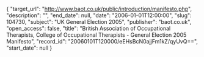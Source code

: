 {
  "target_url": "http://www.baot.co.uk/public/introduction/manifesto.php", 
  "description": "", 
  "end_date": null, 
  "date": "2006-01-01T12:00:00", 
  "slug": 104730, 
  "subject": "UK General Election 2005", 
  "publisher": "baot.co.uk", 
  "open_access": false, 
  "title": "British Association of Occupational Therapists, College of Occupational Therapists - General Election 2005 Manifesto", 
  "record_id": "20060101T120000/eEHsBcN0ajjFm1kZ/qyUvQ==", 
  "start_date": null
}

